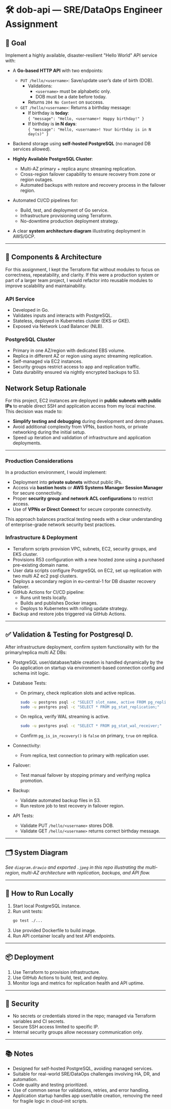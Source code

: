 # 🛠 dob-api — SRE/DataOps Engineer Assignment

## 🎯 Goal

Implement a highly available, disaster-resilient "Hello World" API service with:

- A **Go-based HTTP API** with two endpoints:
  - `PUT /hello/<username>`: Save/update user’s date of birth (DOB).
    - Validations:
      - `<username>` must be alphabetic only.
      - DOB must be a date before today.
    - Returns `204 No Content` on success.
  - `GET /hello/<username>`: Returns a birthday message:
    - If birthday is **today**:  
      `{ "message": "Hello, <username>! Happy birthday!" }`
    - If birthday is **in N days**:  
      `{ "message": "Hello, <username>! Your birthday is in N day(s)" }`

- Backend storage using **self-hosted PostgreSQL** (no managed DB services allowed).

- **Highly Available PostgreSQL Cluster**:
  - Multi-AZ primary + replica async streaming replication.
  - Cross-region failover capability to ensure recovery from zone or region outages.
  - Automated backups with restore and recovery process in the failover region.

- Automated CI/CD pipelines for:
  - Build, test, and deployment of Go service.
  - Infrastructure provisioning using Terraform.
  - No-downtime production deployment strategy.

- A clear **system architecture diagram** illustrating deployment in AWS/GCP.

---

## 🧱 Components & Architecture

For this assignment, I kept the Terraform flat without modules to focus on correctness, repeatability, and clarity. If this were a production system or part of a larger team project, I would refactor into reusable modules to improve scalability and maintainability.

### API Service

- Developed in Go.
- Validates inputs and interacts with PostgreSQL.
- Stateless, deployed in Kubernetes cluster (EKS or GKE).
- Exposed via Network Load Balancer (NLB).

### PostgreSQL Cluster



- Primary in one AZ/region with dedicated EBS volume.
- Replica in different AZ or region using async streaming replication.
- Self-managed via EC2 instances.
- Security groups restrict access to app and replication traffic.
- Data durability ensured via nightly encrypted backups to S3.

## Network Setup Rationale

For this project, EC2 instances are deployed in **public subnets with public IPs** to enable direct SSH and application access from my local machine. This decision was made to:

- **Simplify testing and debugging** during development and demo phases.
- Avoid additional complexity from VPNs, bastion hosts, or private networking during the initial setup.
- Speed up iteration and validation of infrastructure and application deployments.

---

### Production Considerations

In a production environment, I would implement:

- Deployment into **private subnets** without public IPs.
- Access via **bastion hosts** or **AWS Systems Manager Session Manager** for secure connectivity.
- Proper **security group and network ACL configurations** to restrict access.
- Use of **VPNs or Direct Connect** for secure corporate connectivity.

This approach balances practical testing needs with a clear understanding of enterprise-grade network security best practices.

### Infrastructure & Deployment

- Terraform scripts provision VPC, subnets, EC2, security groups, and EKS cluster.
- Provisions R53 configuration with a new hosted zone using a purchased pre-existing domain name.
- User data scripts configure PostgreSQL on EC2, set up replication with two multi AZ ec2 psql clusters.
- Deploys a secondary region in eu-central-1 for DB disaster recovery failover.
- GitHub Actions for CI/CD pipeline:  
  - Runs unit tests locally.  
  - Builds and publishes Docker images.  
  - Deploys to Kubernetes with rolling update strategy.
- Backup and restore jobs triggered via GitHub Actions.

---

## ✅ Validation & Testing for Postgresql D. 

After infrastructure deployment, confirm system functionality with for the primary/replica multi AZ DBs:
- PostgreSQL user/database/table creation is handled dynamically by the Go application on startup via environment-based connection config and schema init logic.
- Database Tests:
  - On primary, check replication slots and active replicas.
    ```bash
    sudo -u postgres psql -c "SELECT slot_name, active FROM pg_replication_slots;"
    sudo -u postgres psql -c "SELECT * FROM pg_stat_replication;"
    ```
  - On replica, verify WAL streaming is active.  
    ```bash
    sudo -u postgres psql -c "SELECT * FROM pg_stat_wal_receiver;"
    ```
  - Confirm `pg_is_in_recovery()` is `false` on primary, `true` on replica.
- Connectivity:
  - From replica, test connection to primary with replication user.
- Failover:
  - Test manual failover by stopping primary and verifying replica promotion.
- Backup:
  - Validate automated backup files in S3.
  - Run restore job to test recovery in failover region.

- API Tests:
  - Validate PUT `/hello/<username>` stores DOB.
  - Validate GET `/hello/<username>` returns correct birthday message.


---

## 🗂️ System Diagram

*See `diagram.drawio` and exported `.jpeg` in this repo illustrating the multi-region, multi-AZ architecture with replication, backups, and API flow.*

---

## 🚀 How to Run Locally

1. Start local PostgreSQL instance.
2. Run unit tests:
   ```bash
   go test ./...
   ```
3. Use provided Dockerfile to build image.
4. Run API container locally and test API endpoints.

---

## 📦 Deployment

1. Use Terraform to provision infrastructure.
2. Use GitHub Actions to build, test, and deploy.
3. Monitor logs and metrics for replication health and API uptime.

---

## 🔐 Security

- No secrets or credentials stored in the repo; managed via Terraform variables and CI secrets.
- Secure SSH access limited to specific IP.
- Internal security groups allow necessary communication only.

---

## 📚 Notes
- Designed for self-hosted PostgreSQL, avoiding managed services.
- Suitable for real-world SRE/DataOps challenges involving HA, DR, and automation.
- Code quality and testing prioritized.
- Use of common sense for validations, retries, and error handling.
- Application startup handles app user/table creation, removing the need for fragile logic in cloud-init scripts.